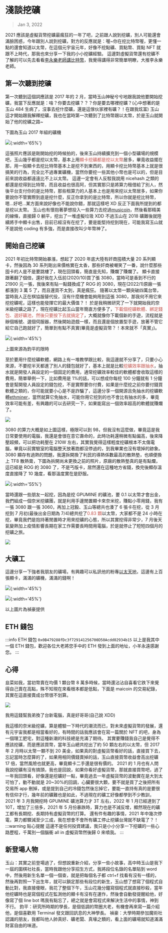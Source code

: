 # 淺談挖礦

> Jan 3, 2022

2021 應該是虛擬貨幣挖礦最瘋狂的一年了吧，之前跟人說到挖礦，別人可能還會滿臉困惑，今年跟別人說到挖礦，對方的反應就是：喔~你在挖比特幣喔，更懂一點的還會知道以太幣，在這個元宇宙元年，好像不挖點礦、買點幣、買點 NFT 就跟不上時代，那我也來分享一下我的小小挖礦經驗。
這邊對虛擬貨幣還有挖礦不了解的可以先去看看[李永樂老師講比特幣](https://www.youtube.com/watch?v=g_fSistU3MQ&ab_channel=%E6%9D%8E%E6%B0%B8%E4%B9%90%E8%80%81%E5%B8%88)，我覺得講得非常簡單明瞭，大推李永樂老師。

## 第一次聽到挖礦

第一次聽到這個詞應該是 2017 年的 2 月，當時玉山神秘兮兮地跟我說他要開始挖礦，我當下反應就是：啥？你要去挖礦？？？你是要去哪裡挖礦？(心中想著的是玉山 484 生病了，沒事去挖什麼礦，還是這傢伙家裡有礦？！在跟我炫富)
玉山這才開始跟我解釋挖礦，我也在當時第一次聽到了比特幣跟以太幣，於是玉山就開始了他的挖礦之路~

下圖為玉山 2017 年組的礦機

![](https://i.imgur.com/vAm0wWi.png){:width='65%'}

這張照片應該是剛開始挖的時候拍的，後來玉山持續擴充到一個小型礦場的規模吧，玉山幾乎都是挖以太幣，基本上用<font v-pre color="#c2534c">顯卡挖礦都是挖以太幣</font>居多，畢竟收益擺在那，用一般顯卡去挖比特幣基本上是挖不到東西的，用顯卡挖比特幣基本上就是很搞笑的行為，完全比不過專業礦機，當然你要挖一些其他小幣也是可以的，但是目前來說收益都遠遠比不上以太幣。
這邊一定會有人反駁我說用 nicehash 之類的都還是挖得到比特幣，而且收益也很高阿，但其實那只是將算力租借給了別人，然後平台支付你的是比特幣，那些租算力的人基本上也是用來挖以太幣居多，如果你要說你不管實際到底是挖什麼，反正你拿到的是比特幣，所以你就是挖比特幣，嗯...好吧...某方面來說好像也不能說你錯，那就這樣吧 XD 反正下面我所提到的都是挖以太幣。
玉山也有懷抱著夢想投入一些算力去挖過[musicoin](https://coinmarketcap.com/zh-tw/currencies/musicoin/)，然後看那精美的線條，直接歸 0 躺平，挖出了一堆虛擬垃圾 XDD
不過玉山在 2018 礦難後就陸續將手中顯卡出售，目前已經沒有在挖了，要是能堅持挖到現在，可能我寫玉山就不是說他 coding 有多強，而是直接改叫少年幣神了。

## 開始自己挖礦

2021 年初比特幣開始暴漲，想起了 2020 年底大陸有奸商囤積大量 20 系列顯卡，然後因為 30 系列剛出來價格實在太香，那些奸商被嘲笑了一番，說什麼那些囤卡的人是不是要跳樓了，現在回頭看，簡直是先知，賺爛了賺爛了。
顯卡直接跟著翻了個倍，還好我在入伍前(2020/10)買了張 3080，當時可是香到不行的 21900 元一張，我後來有貼一點錢換成了 ROG 的 3080，現在(2022/1)原廠一張都漲到 3 萬 5 了，而且還買不太到，真是瘋狂。
隨著以太幣一顆突破四萬台幣，當時我人正在棋協服替代役，沒有什麼機會能夠用到這張 3080，那我何不用它來挖挖礦呢，這樣也能發揮它的最大價值？！
於是我稍微研究了一下就開始我的奈米級挖礦之路了，現在挖礦比起玉山當年簡直方便多了，<font v-pre color="#c2534c">下載個挖礦軟體、綁定錢包、選好礦池，然後只要按下去就搞定了</font>，大概就像你下載個新的手遊，流程就是辦個帳號、選個伺服器，然後開始遊戲一樣，而且還是個放置型手遊，放著不管它給它自己跑就好了，簡單到有點不真實(畢竟是虛擬貨幣？！本來就不「真實」)。

![](https://i.imgur.com/UEZ7psr.png){:width='45%'}

上圖來源為鈞平的限時

至於要用什麼挖礦軟體，網路上有一堆教學跟比較，我這邊就不分享了，只要小心來源，不要挖半天都進了別人的錢包就好了，基本上就是比較<font v-pre color="#c2534c">挖礦效率跟抽水</font>，抽水就是開發人員設定的一個固定的費用，通常挖礦效率較佳的軟體都會收取這樣的費用，簡單舉例一下，比如費用是 1%的話，可以想成你每挖 100 分鐘就有 1 分鐘會是幫開發人員設定的錢包挖，不是實際要你付費，如果是什麼挖之前你要付錢買軟體之類的，你可能就要小心是不是詐騙了，這邊分享一個開源且免抽水的挖礦軟體[ethminer](https://github.com/ethereum-mining/ethminer)，當然就算它免抽水，可能你用它挖到的也不會比有抽水的多，畢竟效率可能有差，有興趣的可以去研究一下，如果能寫出一個效率超高的軟體就賺爛了。

![](https://i.imgur.com/vFktrWR.png)

3080 的算力大概是如上圖這樣，極限可以到 98，但我沒有這麼做，畢竟這是我日常要使用的電腦，我還是會很在意它壽命的，此時功耗還稍微有點偏高，後來降壓超頻，可以把功耗壓在 210W 左右，其實我覺得這樣輕度挖礦根本不太傷電腦，畢竟以前實驗室的電腦整天放著跑都沒停過的，到我畢業也沒有壞掉的跡象。
3080 顯存有過熱的問題，我還拆開換了利民的導熱係數最高的散熱墊，也順便換上 TF8 散熱膏，下圖為拆開尚未更換之前的照片，原廠的散熱墊真的是有點爛，這已經是 ROG 的 3080 了，不是丐版卡，居然還在這種地方省錢，換完後顯存溫度直接降了 10 幾度，看那溫度實在是舒服。

![](https://i.imgur.com/Hl9kFJq.jpg){:width='55%'}

當時還跟一些朋友一起挖，因為是挖 GPUMINE 的礦池，要 0.1 以太幣才會出金，我們組成一個奈米挖礦團，就是利用手邊閒置顯卡來奈米挖，賺點小零用錢，我有一張 3080 跟一張 3060，再加上冠毅、玉山等總共也湊了 6 張卡在挖，從 3 月挖到 7 月初(最後出金日期為 7/4)總共挖了<font v-pre color="#c2534c">0.83 顆</font>以太幣，大家都不是 24 小時在挖，畢竟我們是抱持著閒置時才用來挖礦的心態，所以其實挖得非常少，7 月後天氣變熱加上疫情影響長期在家工作需要長時間用電腦，於是就停止了短短四個月的挖礦之旅。

![](https://i.imgur.com/TKEFYa3.png)

## 大礦工

這邊分享一下強者我朋友的礦場，有興趣可以私訊他的粉專[以太天地](https://www.facebook.com/%E4%BB%A5%E5%A4%AA%E5%A4%A9%E5%9C%B0-102058415622903)，這邊有上百張顯卡，滿滿的礦機，滿滿的錢啊！

![](https://i.imgur.com/4kksAsH.jpg){:width='45%'}

![](https://i.imgur.com/QOUz1P2.jpg){:width='45%'}

以上圖片為禎豪提供

## ETH 錢包

:::info ETH 錢包
`0x0B479288fDc3f729141256700D50Acdd02934b15`
以上是我其中一個 ETH 錢包，歡迎各位大老將您手中的 ETH 發到上面的地址，小羊永遠感謝您。
:::

## 心得

韭菜如我，當初幣賣在均價 1 顆台幣 8 萬多時候，當時還沾沾自喜看它跌下來覺得自己賣在高點，殊不知現在來看根本都是低點，下面是 maicoin 的交易紀錄，其實在這直接賣成台幣很不划算。

![](https://i.imgur.com/AHVdMcz.png)

我用這錢幫我弟換了台新電腦，真是好哥哥(自己說 XDD)

我這樣的奈米級挖礦，算是體驗一下時代的潮流而已，對未來虛擬貨幣的發展，還有元宇宙我都是相當看好的，有時間的話我應該會在寫一篇關於 NFT 的吧，身為一個理工肥宅，對這種新潮的科技總是充滿了期待。
其實要賺錢我自己是覺得不應該挖礦，而是應該買幣，當年玉山總共挖出了約 50 顆左右的以太幣，但 2017 年 2 月時以太幣一顆不到 20 美金，如果真的對虛擬貨幣看好的話，直接買下去，忘記當時怎麼算的了，如果用相同價錢賣掉的話，玉山直接買幣收益會高出挖礦 17 倍，當然風險也就更高，畢竟顯卡二手還是很有價的。
2021 的 1 月也有人問我說挖礦有沒有搞頭，我也是回說，如果你看好虛擬貨幣，那就直接買幣吧，過了一年我回頭看，好像還是挖礦好一點，畢竟過去一年虛擬貨幣的波動實在是大到太可怕了，動不動就是 20~30%的回調，心臟要很大顆，要不就是買了之後把所有交易所 app 刪掉，或是提到自己的冷錢包然後忘掉它，要能一直持有真的是要很有信仰才行，幾年前的礦難也是如此，不過現在的礦工好像都學到不少教訓，2021 年 3 月我開挖時 GPUMINE 礦池算力才 3T 左右，2022 年 1 月已經達到了 10T，增加了三倍多，2021 年 5 月份暴跌時，算力也是不減反增，顯然現在的礦工都有長期挖、長期持有虛擬貨幣的打算。
還有件有趣的事情，2021 年中幾次停電，算力都驟減至少三成，我在想會不會所有礦工停止挖礦台灣就不缺電了？！
:::warning 貼心提醒
這邊不是任何投資建議，我只是小小分享一下挖礦的一些心路歷程，千萬別一個腦衝 all in 虛擬貨幣然後歸 0 來噴我。
:::

## 新登場人物

玉山：其實之前登場過了，但想說重新介紹，分享一些小故事，高中時玉山是我下一屆的圍棋社社長，當時我跟他分享招生方式，我將段位名錄的名單貼到 word 中，然後用新生名單一個一個查，就是把每個名子都 ctrl+f 找看有沒有一樣的，然後再對照一下出生年，就可以鎖定那些有段位的新生，玉山想了想寫了個程式自動比對，我直接傻眼，我花了整個下午，玉山花幾分鐘寫個程式就直接秒殺，當年他挖礦時也是寫個程式在監測他的顯卡有沒有在運作，然後會自動發提醒給他，好像寫了個 line bot 嗎我有點忘了，總之就是會寫程式來解決生活中的事情，神到不行。
鈞平：研究所時期的學長，是個低調的幣圈大老，有機會再來寫一篇介紹他，是個喜歡用 Terminal 發文跟回訊息的大神學長。
禎豪：大學時期參加魔術社認識的朋友，我都叫他人帥真好、礦老闆、真壕之類的，看上面的礦場就知道滿滿財富自由的味道。
